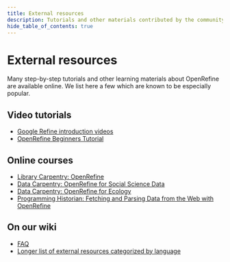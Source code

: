 ```yaml
---
title: External resources
description: Tutorials and other materials contributed by the community.
hide_table_of_contents: true
---
```


# External resources

Many step-by-step tutorials and other learning materials about OpenRefine are available online.
We list here a few which are known to be especially popular.

## Video tutorials
- [Google Refine introduction videos](https://www.youtube.com/watch?v=B70J_H_zAWM&list=PL737054C67FCC0741)
- [OpenRefine Beginners Tutorial](https://media.ed.ac.uk/media/OpenRefine+Beginners+Tutorial/0_y5bxsswq)

## Online courses
- [Library Carpentry: OpenRefine](https://librarycarpentry.org/lc-open-refine/)
- [Data Carpentry: OpenRefine for Social Science Data](https://datacarpentry.org/openrefine-socialsci/)
- [Data Carpentry: OpenRefine for Ecology](https://datacarpentry.org/OpenRefine-ecology-lesson/)
- [Programming Historian: Fetching and Parsing Data from the Web with OpenRefine](https://programminghistorian.org/en/lessons/fetch-and-parse-data-with-openrefine)

## On our wiki
- [FAQ](https://github.com/OpenRefine/OpenRefine/wiki/FAQ)
- [Longer list of external resources categorized by language](https://github.com/OpenRefine/OpenRefine/wiki/External-Resources)


